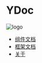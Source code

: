 # YDoc
![logo](ydoc/images/dog@1x.png)

* [组件文档](/documents/index.md)
* [框架文档](/frameWork/index.md)
* [关于](/about/index.html)
